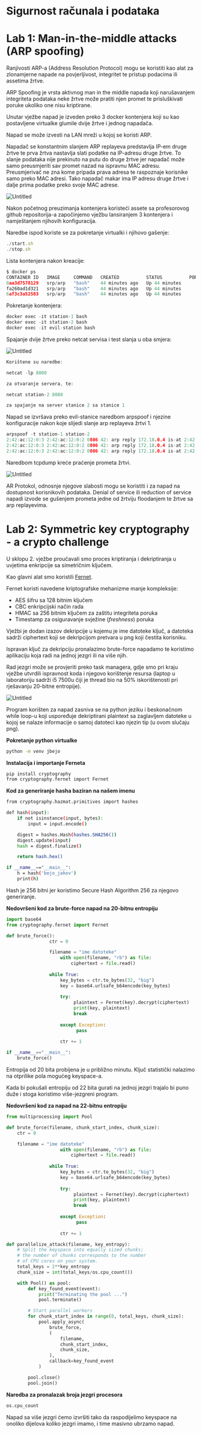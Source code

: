 # Sigurnost računala i podataka

# **Lab 1: Man-in-the-middle attacks (ARP spoofing)**

Ranjivosti ARP-a (Address Resolution Protocol) mogu se koristiti kao alat za zlonamjerne napade na povjerljivost, integritet te pristup podacima ili assetima žrtve.

ARP Spoofing je vrsta aktivnog man in the middle napada koji narušavanjem integriteta podataka neke žrtve može pratiti njen promet te prisluškivati poruke ukoliko one nisu kriptirane.

Unutar vježbe napad je izveden preko 3 docker kontenjera koji su kao postavljene virtualke glumile dvije žrtve i jednog napadača.

Napad se može izvesti na LAN mreži u kojoj se koristi ARP.

Napadač se konstantnim slanjem ARP replayeva predstavlja IP-em druge žrtve te prva žrtva nastavlja slati podatke na IP-adresu druge žrtve. To slanje podataka nije prekinuto na putu do druge žrtve jer napadač može samo preusmjeriti sav promet nazad na ispravnu MAC adresu.
Preusmjerivač ne zna kome pripada prava adresa te raspoznaje korisnike samo preko MAC adresi.
Tako napadač makar ima IP adresu druge žrtve i dalje prima podatke preko svoje MAC adrese.

![Untitled](Sigurnost%20rac%CC%8Cunala%20i%20podataka%20cf05a4c0356347b09ec176f528693f45/Untitled.png)

Nakon početnog preuzimanja kontenjera koristeći assete sa profesorovog github repositorija-a započinjemo vježbu lansiranjem 3 kontenjera i namještanjem njihovih konfiguracija.

Naredbe ispod koriste se za pokretanje virtualki i njihovo gašenje:

```jsx
./start.sh
./stop.sh
```

Lista kontenjera nakon kreacije:

```c
$ docker ps
CONTAINER ID   IMAGE     COMMAND   CREATED          STATUS          PORTS     NAMES
0aa3d7578129   srp/arp   "bash"    44 minutes ago   Up 44 minutes             station-2
fa260ad1d321   srp/arp   "bash"    44 minutes ago   Up 44 minutes             evil-station
6af3c3a52583   srp/arp   "bash"    44 minutes ago   Up 44 minutes             station-1
```

Pokretanje kontenjera:

```c
docker exec -it station-1 bash
docker exec -it station-2 bash
docker exec -it evil-station bash
```

Spajanje dvije žrtve preko netcat servisa i test slanja u oba smjera:

![Untitled](Sigurnost%20rac%CC%8Cunala%20i%20podataka%20cf05a4c0356347b09ec176f528693f45/Untitled%201.png)

```c
Korištene su naredbe:

netcat -lp 8080

za otvaranje servera, te:

netcat station-2 8080

za spajanje na server stanice 2 sa stanice 1
```

Napad se izvršava preko evil-stanice naredbom arpspoof i njezine konfiguracije nakon koje slijedi slanje arp replayeva žrtvi 1.

```c
arpspoof -t station-1 station-2
2:42:ac:12:0:3 2:42:ac:12:0:2 0806 42: arp reply 172.18.0.4 is-at 2:42:ac:12:0:3
2:42:ac:12:0:3 2:42:ac:12:0:2 0806 42: arp reply 172.18.0.4 is-at 2:42:ac:12:0:3
2:42:ac:12:0:3 2:42:ac:12:0:2 0806 42: arp reply 172.18.0.4 is-at 2:42:ac:12:0:3
```

Naredbom tcpdump kreće praćenje prometa žrtvi.

![Untitled](Sigurnost%20rac%CC%8Cunala%20i%20podataka%20cf05a4c0356347b09ec176f528693f45/Untitled%202.png)

AR Protokol, odnosnje njegove slabosti mogu se koristiti i za napad na dostupnost korisnikovih podataka. 
Denial of service ili reduction of service napadi izvode se gušenjem prometa jedne od žrtviju floodanjem te žrtve sa arp replayevima.

# **Lab 2: Symmetric key cryptography - a crypto challenge**

U sklopu 2. vježbe proučavali smo proces kriptiranja i dekriptiranja u uvjetima enkripcije sa simetričnim ključem.

Kao glavni alat smo koristili [Fernet](https://cryptography.io/en/latest/fernet/).

Fernet koristi navedene kriptografske mehanizme manje kompleksije:

- AES šifru sa 128 bitnim ključem
- CBC enkripcijski način rada
- HMAC sa 256 bitnim ključem za zaštitu integriteta poruka
- Timestamp za osiguravanje svježine (*freshness*) poruka

Vježbi je dodan izazov dekripcije u kojemu je ime datoteke ključ, a datoteka sadrži ciphertext koji se dekripcijom pretvara u png koji čestita korisniku.

Ispravan ključ za dekripciju pronalazimo brute-force napadamo te koristimo aplikaciju koja radi na jednoj jezgri ili na više njih.

Rad jezgri može se provjeriti preko task managera, gdje smo pri kraju vježbe utvrdili ispravnost koda i njegovo korištenje resursa (laptop u laboratoriju sadrži i5 7500u čiji je thread bio na 50% iskorištenosti pri rješavanju 20-bitne entropije).

![Untitled](Sigurnost%20rac%CC%8Cunala%20i%20podataka%20cf05a4c0356347b09ec176f528693f45/Untitled%203.png)

Program korišten za napad zasniva se na python jeziku i beskonačnom while loop-u koji uspoređuje dekriptirani plaintext sa zaglavljem datoteke u kojoj se nalaze informacije o samoj datoteci kao njezin tip (u ovom slučaju png).

**Pokretanje python virtualke**

```bash
python -m venv jbejo
```

**Instalacija i importanje Ferneta**

```bash
pip install cryptography
from cryptography.fernet import Fernet
```

**Kod za generiranje hasha baziran na našem imenu**

```bash
from cryptography.hazmat.primitives import hashes

def hash(input):
    if not isinstance(input, bytes):
        input = input.encode()

    digest = hashes.Hash(hashes.SHA256())
    digest.update(input)
    hash = digest.finalize()

    return hash.hex()

if __name__=="__main__":
    h = hash('bejo_jakov')
    print(h)
```

Hash je 256 bitni jer koristimo Secure Hash Algorithm 256 za njegovo generiranje.

**Nedovršeni kod za brute-force napad na 20-bitnu entropiju**

```python
import base64
from cryptography.fernet import Fernet

def brute_force():
				ctr = 0

				filename = "ime datoteke"
				    with open(filename, "rb") as file:
				        ciphertext = file.read()
				
				while True:
				    key_bytes = ctr.to_bytes(32, "big")
				    key = base64.urlsafe_b64encode(key_bytes)
						
				    try:
				         plaintext = Fernet(key).decrypt(ciphertext)
				         print(key, plaintext)
				         break
				
				    except Exception:
				          pass
				
				    ctr += 1

if __name__=="__main__":
    brute_force()
```

Entropija od 20 bita probijena je u približno minutu. Ključ statistički nalazimo na otprilike pola mogućeg keyspace-a. 

Kada bi pokušali entropiju od 22 bita gurati na jednoj jezgri trajalo bi puno duže i stoga koristimo više-jezgreni program.

**Nedovršeni kod za napad na 22-bitnu entropiju**

```python
from multiprocessing import Pool

def brute_force(filename, chunk_start_index, chunk_size):
    ctr = 0

    filename = "ime datoteke"
				    with open(filename, "rb") as file:
				        ciphertext = file.read()
				
				while True:
				    key_bytes = ctr.to_bytes(32, "big")
				    key = base64.urlsafe_b64encode(key_bytes)
						
				    try:
				         plaintext = Fernet(key).decrypt(ciphertext)
				         print(key, plaintext)
				         break
				
				    except Exception:
				          pass
				
				    ctr += 1

def parallelize_attack(filename, key_entropy):
    # Split the keyspace into equally sized chunks;
    # the number of chunks corresponds to the number
    # of CPU cores on your system.
    total_keys = 2**key_entropy
    chunk_size = int(total_keys/os.cpu_count())

    with Pool() as pool:
        def key_found_event(event):
            print("Terminating the pool ...")
            pool.terminate()

        # Start parallel workers
        for chunk_start_index in range(0, total_keys, chunk_size):
            pool.apply_async(
                brute_force,
                (
                    filename,
                    chunk_start_index,
                    chunk_size,
                ),
                callback=key_found_event
            )

        pool.close()
        pool.join()
```

**Naredba za pronalazak broja jezgri procesora**

```python
os.cpu_count
```

Napad sa više jezgri ćemo izvršiti tako da raspodijelimo keyspace na onoliko dijelova koliko jezgri imamo, i time masivno ubrzamo napad.